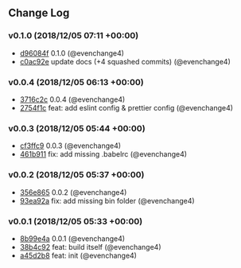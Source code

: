## Change Log

### v0.1.0 (2018/12/05 07:11 +00:00)

- [d96084f](https://github.com/evenchange4/hsu-scripts/commit/d96084fe61aec611246f3da1fa828396fb592d51) 0.1.0 (@evenchange4)
- [c0ac92e](https://github.com/evenchange4/hsu-scripts/commit/c0ac92ef15cd2615fdaa1e2c87f4ad6aa04820e4) update docs (+4 squashed commits) (@evenchange4)

### v0.0.4 (2018/12/05 06:13 +00:00)

- [3716c2c](https://github.com/evenchange4/hsu-scripts/commit/3716c2cc82b9d190128dda847fc925079212e7f1) 0.0.4 (@evenchange4)
- [2754f1c](https://github.com/evenchange4/hsu-scripts/commit/2754f1c32a89df02c85ae00614a445a82f738786) feat: add eslint config & prettier config (@evenchange4)

### v0.0.3 (2018/12/05 05:44 +00:00)

- [cf3ffc9](https://github.com/evenchange4/hsu-scripts/commit/cf3ffc9bef9d086fb27f68588baff383d2d9300f) 0.0.3 (@evenchange4)
- [461b911](https://github.com/evenchange4/hsu-scripts/commit/461b9117b1034f0f3ebe4841a963de5c35195bf3) fix: add missing .babelrc (@evenchange4)

### v0.0.2 (2018/12/05 05:37 +00:00)

- [356e865](https://github.com/evenchange4/hsu-scripts/commit/356e86521366cde69c4df07b507915bfcaa7992e) 0.0.2 (@evenchange4)
- [93ea92a](https://github.com/evenchange4/hsu-scripts/commit/93ea92abd5ca73fc2966ae99e33f75c2b5756798) fix: add missing bin folder (@evenchange4)

### v0.0.1 (2018/12/05 05:33 +00:00)

- [8b99e4a](https://github.com/evenchange4/hsu-scripts/commit/8b99e4a0506fd5668695db27227c2d091fc4a155) 0.0.1 (@evenchange4)
- [38b4c92](https://github.com/evenchange4/hsu-scripts/commit/38b4c92d6a03bcb6bff7b0677759af28a7f3729f) feat: build itself (@evenchange4)
- [a45d2b8](https://github.com/evenchange4/hsu-scripts/commit/a45d2b8476ccb1642e688cbe1623502a784d9719) feat: init (@evenchange4)
